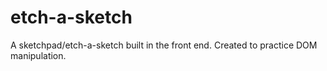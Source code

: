 # etch-a-sketch
A sketchpad/etch-a-sketch built in the front end. Created to practice DOM manipulation.
